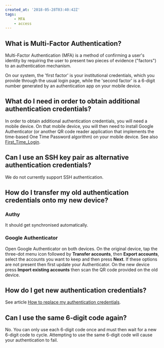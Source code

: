```yaml
---
created_at: '2018-05-28T03:40:42Z'
tags: 
    - MFA
    - access
---
```



## What is Multi-Factor Authentication?

Multi-Factor Authentication (MFA) is a method of confirming a user's
identity by requiring the user to present two pieces of evidence
("factors") to an authentication mechanism. 

On our system, the 'first factor' is your institutional credentials, 
which you provide through the usual login page, while the 'second factor'
is a 6-digit number generated by an authentication app on your mobile device.

## What do I need in order to obtain additional authentication credentials?

In order to obtain additional authentication credentials, you will need a
mobile device. On that mobile device, you will then need to install
Google Authenticator (or another QR code reader application that
implements the time-based One Time Password algorithm) on your mobile
device.
See also [First_Time_Login](../../Getting_Started/Accessing_the_HPCs/First_Time_Login.md).

## Can I use an SSH key pair as alternative authentication credentials?

We do not currently support SSH authentication.

## How do I transfer my old authentication credentials onto my new device?

### Authy

It should get synchronised automatically.

### Google Authenticator

Open Google Authenticator on both devices. On the
original device, tap the three-dot menu icon followed by **Transfer
accounts**, then **Export accounts**, select the accounts you want to
keep and then press **Next**. If these options are not present then
first update your Authenticator. On the new device press **Import
existing accounts** then scan the QR code provided on the old device.

## How do I get new authentication credentials?

See article [How to replace my authentication credentials](./How_to_replace_my_2FA.md).

## Can I use the same 6-digit code again?

No. You can only use each 6-digit code once and must
then wait for a new 6-digit code to cycle. Attempting to use the same
6-digit code will cause your authentication to fail.
